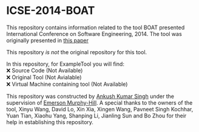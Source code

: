 # ICSE-2014-BOAT
This repository contains information related to the tool BOAT presented  International Conference on Software Engineering, 2014. The tool was originally presented in [this paper](http://dl.acm.org/citation.cfm?doid=2591062.2591066)

This repository _is not_ the original repository for this tool.

In this repository, for ExampleTool you will find:</br>
:x: Source Code (Not Available)</br>
:x: Original Tool (Not Avialable)</br>
:x: Virtual Machine containing tool (Not Available)</br>


This repository was constructed by [Ankush Kumar Singh](https://github.com/singh21) under the supervision of [Emerson Murphy-Hill](https://github.com/CaptainEmerson). A special thanks to the owners of the tool, 	Xinyu Wang, 	David Lo, Xin Xia, 	Xingen Wang, 	Pavneet Singh Kochhar, Yuan Tian, Xiaohu Yang, 	Shanping Li, 	Jianling Sun and 	Bo Zhou for their help in establishing this repository. 
